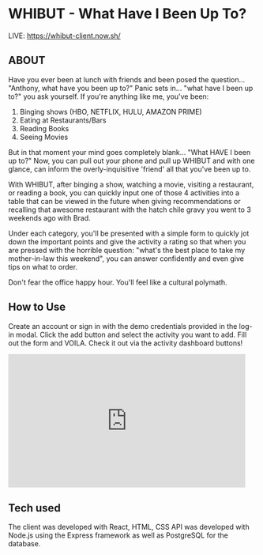 # WHIBUT - What Have I Been Up To?

LIVE: https://whibut-client.now.sh/

## ABOUT
Have you ever been at lunch with friends and been posed the question... "Anthony, what have you been up to?"
Panic sets in... "what have I been up to?" you ask yourself. If you're anything like me, you've been:
1. Binging shows (HBO, NETFLIX, HULU, AMAZON PRIME)
2. Eating at Restaurants/Bars
3. Reading Books
4. Seeing Movies

But in that moment your mind goes completely blank... "What HAVE I been up to?"
Now, you can pull out your phone and pull up WHIBUT and with one glance, can inform 
the overly-inquisitive 'friend' all that you've been up to. 

With WHIBUT, after binging a show, watching a movie, visiting a restaurant, or reading a book, 
you can quickly input one of those 4 activities into a table that can be viewed in the future when giving recommendations
or recalling that awesome restaurant with the hatch chile gravy you went to 3 weekends ago with Brad. 

Under each category, you'll be presented with a simple form to quickly jot down the important points and give the activity
a rating so that when you are pressed with the horrible question: "what's the best place to take my mother-in-law this weekend", you can answer confidently and even give tips on what to order. 

Don't fear the office happy hour. You'll feel like a cultural polymath. 

## How to Use

Create an account or sign in with the demo credentials provided in the log-in modal. Click the add button and select the activity you want to add. Fill out the form and VOILA. Check it out via the activity dashboard buttons!

<iframe src="https://giphy.com/embed/XZh8bjiM0hBV7Car7F" width="480" height="270" frameBorder="0" class="giphy-embed" allowFullScreen></iframe>

## Tech used
The client was developed with React, HTML, CSS
API was developed with Node.js using the Express framework as well as PostgreSQL for the database. 